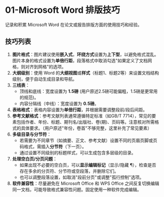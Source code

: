 # 01-Microsoft Word 排版技巧

记录和积累 Microsoft Word 在论文或报告排版方面的使用技巧和经验。

## 技巧列表

1.  **图片格式**：图片建议使用**嵌入式**，**环绕方式**设置为**上下型**，以避免格式混乱。图片本身的格式设置为**单倍行距**，段落格式中取消勾选"如果定义了文档网格，则对齐到网格"的选项。
2.  **大纲级别**：使用 Word 的**大纲视图**或**样式**（标题1、标题2等）来设置文档结构级别，便于自动生成目录和导航。
3.  **三线表**：
    *   顶线和底线：宽度设置为 **1.5磅** (用户原述2.5磅可能偏粗，1.5磅是更常用的规范)。
    *   内容分隔线（中线）：宽度设置为 **0.5磅**。
4.  **表格格式**：表格内容设置为**单倍行距**，并根据需要调整段前/段后间距。
5.  **参考文献格式**：参考文献列表通常遵循特定标准（如GB/T 7714），常见的要素包括作者、年份、标题、期刊名/出版社、卷(期)、页码等。注意核对所需格式的具体要求。（用户原述"年份，卷首"不够完整，这里补充了常见要素）
6.  **多级目录与分节符**：
    *   若需要为不同章节（如摘要、正文、参考文献）设置不同的页眉页脚或页码格式，需插入**分节符**（下一页）。
    *   通过设置不同级别的标题样式，可以生成包含多层级的目录。
7.  **处理空白页/分页问题**：
    *   如果出现不必要的空白页，可以**显示编辑标记**（显示/隐藏 ¶），检查是否存在多余的分页符、分节符或空段落，并删除它们。
    *   也可以调整段落设置，如取消"段前分页"或调整"孤行控制"选项。
8.  **软件兼容性**：尽量避免在 Microsoft Office 和 WPS Office 之间反复切换编辑同一文档，可能导致格式兼容性问题。固定使用一种软件完成编辑。 
